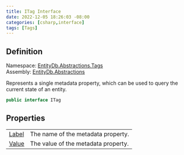 ```yaml
---
title: ITag Interface
date: 2022-12-05 18:26:03 -08:00
categories: [csharp,interface]
tags: [Tags]
---
```


## Definition
Namespace: <a href='/posts/csharp.namespace.entitydb.abstractions.tags/'>EntityDb.Abstractions.Tags</a><br />
Assembly: <a href='/posts/csharp.assembly.entitydb.abstractions/'>EntityDb.Abstractions</a><br />

Represents a single metadata property, which can be used to query the current state of an entity.

```cs
public interface ITag
```
## Properties
<table><tr><td><!--/posts/csharp.notimplemented.entitydb.abstractions.tags.itag.label/--><a href='#'>Label</a></td><td>
The name of the metadata property.
</td></tr><tr><td><!--/posts/csharp.notimplemented.entitydb.abstractions.tags.itag.value/--><a href='#'>Value</a></td><td>
The value of the metadata property.
</td></tr></table>
